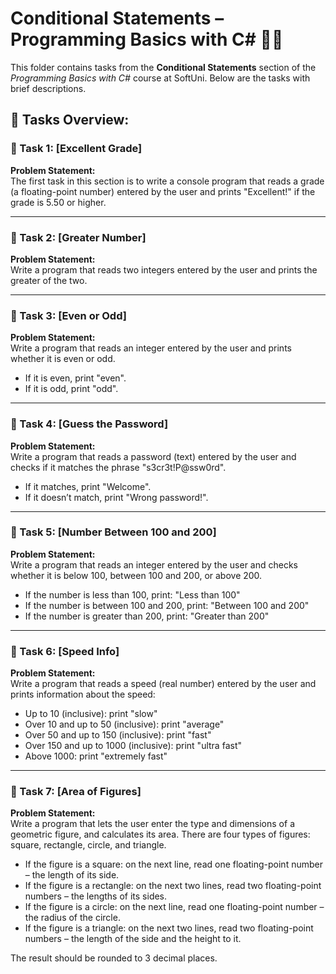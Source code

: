 # Conditional Statements – Programming Basics with C# 🧑‍💻

This folder contains tasks from the **Conditional Statements** section of the _Programming Basics with C#_ course at SoftUni. Below are the tasks with brief descriptions.

## 🔧 Tasks Overview:

### 📝 Task 1: [Excellent Grade]  
**Problem Statement:**  
The first task in this section is to write a console program that reads a grade (a floating-point number) entered by the user and prints "Excellent!" if the grade is 5.50 or higher.

---

### 📝 Task 2: [Greater Number]  
**Problem Statement:**  
Write a program that reads two integers entered by the user and prints the greater of the two.

---

### 📝 Task 3: [Even or Odd]  
**Problem Statement:**  
Write a program that reads an integer entered by the user and prints whether it is even or odd.

- If it is even, print "even".
- If it is odd, print "odd".

---

### 📝 Task 4: [Guess the Password]  
**Problem Statement:**  
Write a program that reads a password (text) entered by the user and checks if it matches the phrase "s3cr3t!P@ssw0rd".  

- If it matches, print "Welcome".  
- If it doesn’t match, print "Wrong password!".

---

### 📝 Task 5: [Number Between 100 and 200]  
**Problem Statement:**  
Write a program that reads an integer entered by the user and checks whether it is below 100, between 100 and 200, or above 200.

- If the number is less than 100, print: "Less than 100"  
- If the number is between 100 and 200, print: "Between 100 and 200"  
- If the number is greater than 200, print: "Greater than 200"

---

### 📝 Task 6: [Speed Info]  
**Problem Statement:**  
Write a program that reads a speed (real number) entered by the user and prints information about the speed:

- Up to 10 (inclusive): print "slow"  
- Over 10 and up to 50 (inclusive): print "average"  
- Over 50 and up to 150 (inclusive): print "fast"  
- Over 150 and up to 1000 (inclusive): print "ultra fast"  
- Above 1000: print "extremely fast"

---

### 📝 Task 7: [Area of Figures]  
**Problem Statement:**  
Write a program that lets the user enter the type and dimensions of a geometric figure, and calculates its area. There are four types of figures: square, rectangle, circle, and triangle.

- If the figure is a square: on the next line, read one floating-point number – the length of its side.  
- If the figure is a rectangle: on the next two lines, read two floating-point numbers – the lengths of its sides.  
- If the figure is a circle: on the next line, read one floating-point number – the radius of the circle.  
- If the figure is a triangle: on the next two lines, read two floating-point numbers – the length of the side and the height to it.

The result should be rounded to 3 decimal places.
